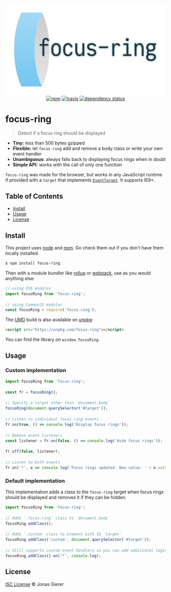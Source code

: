 <p align="center">
	<img src="./focus-ring.png" width="600" alt="focus-ring">
	<br>
	<a href="https://www.npmjs.org/package/focus-ring"><img src="https://img.shields.io/npm/v/focus-ring.svg" alt="npm"></a> <a href="https://travis-ci.org/jgierer12/focus-ring"><img src="https://travis-ci.org/jgierer12/focus-ring.svg" alt="travis"></a> <a href="https://david-dm.org/jgierer12/focus-ring"><img src="https://david-dm.org/jgierer12/focus-ring/status.svg" alt="dependency status"></a>
</p>

# focus-ring

> Detect if a focus ring should be displayed

- **Tiny:** less than 500 bytes gzipped
- **Flexible:** let `focus-ring` add and remove a body class or write your own event handler
- **Unambiguous:** always falls back to displaying focus rings when in doubt
- **Simple API:** works with the call of only one function

`focus-ring` was made for the browser, but works in any JavaScript runtime if provided with a `target` that implements [`EventTarget`](https://developer.mozilla.org/en-US/docs/Web/API/EventTarget). It supports IE9+.

## Table of Contents

- [Install](#install)
- [Usage](#usage)
- [License](#license)

## Install

This project uses [node](http://nodejs.org) and [npm](https://npmjs.com). Go check them out if you don't have them locally installed.

```sh
$ npm install focus-ring
```

Then with a module bundler like [rollup](http://rollupjs.org/) or [webpack](https://webpack.js.org/), use as you would anything else:

```javascript
// using ES6 modules
import focusRing from 'focus-ring';

// using CommonJS modules
const focusRing = require('focus-ring');
```

The [UMD](https://github.com/umdjs/umd) build is also available on [unpkg](https://unpkg.com):

```html
<script src="https://unpkg.com/focus-ring"></script>
```

You can find the library on `window.focusRing`.

## Usage

### Custom implementation

```js
import focusRing from 'focus-ring';

const fr = focusRing();

// Specify a target other than `document.body`
focusRing(document.querySelector('#target'));

// Listen to individual focus ring events
fr.on(true, () => console.log('Display focus rings'));

// Remove event listeners
const listener = fr.on(false, () => console.log('Hide focus rings'));

fr.off(false, listener);

// Listen to both events
fr.on('*', e => console.log('Focus rings updated. New value: ' + e.value));
```

### Default implementation

This implementation adds a class to the `focus-ring` target when focus rings should be displayed and removes it if they can be hidden.

```js
import focusRing from 'focus-ring';

// Adds `.focus-ring` class to `document.body`
focusRing.addClass();

// Adds `.custom` class to element with ID `target`
focusRing.addClass('custom', document.querySelector('#target'));

// Still supports custom event handlers so you can add additional logic
focusRing.addClass().on('*', console.log);
```

## License

[ISC License](./LICENSE.md) © Jonas Gierer

